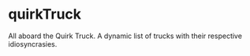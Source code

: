 # quirkTruck
All aboard the Quirk Truck. A dynamic list of trucks with their respective idiosyncrasies.
